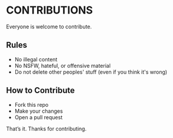 # CONTRIBUTIONS
Everyone is welcome to contribute.

## Rules
- No illegal content
- No NSFW, hateful, or offensive material
- Do not delete other peoples' stuff (even if you think it's wrong)

## How to Contribute
- Fork this repo
- Make your changes
- Open a pull request

That’s it. Thanks for contributing.
